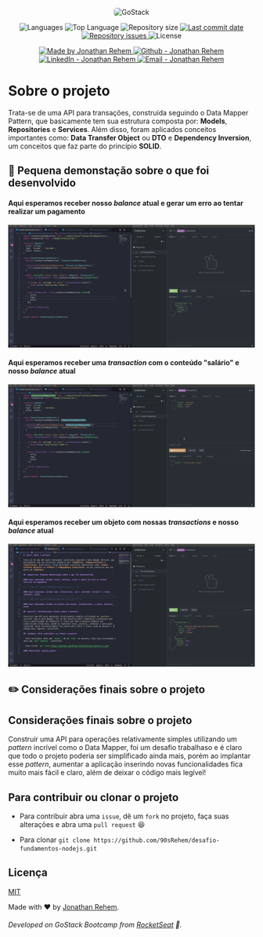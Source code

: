 <p align="center">
    <img alt="GoStack" src="https://storage.googleapis.com/golden-wind/bootcamp-gostack/header-desafios-new.png" style="border-radius:5px;"/>
</p>

<p align="center">
  <img alt="Languages" src="https://img.shields.io/github/languages/count/90sRehem/desafio-fundamentos-nodejs">
  <img alt="Top Language" src="https://img.shields.io/github/languages/top/90sRehem/desafio-fundamentos-nodejs">
  <img alt="Repository size" src="https://img.shields.io/github/repo-size/90sRehem/desafio-fundamentos-nodejs">
  <a href="https://github.com/90sRehem/desafio-fundamentos-nodejs/commits/master">
    <img alt="Last commit date" src="https://img.shields.io/github/last-commit/90sRehem/desafio-fundamentos-nodejs">
  </a>
   <a href="https://github.com/90sRehem/desafio-fundamentos-nodejs/issues">
    <img alt="Repository issues" src="https://img.shields.io/github/issues/90sRehem/desafio-fundamentos-nodejs">
  </a>
  <img alt="License" src="https://img.shields.io/github/license/90sRehem/desafio-fundamentos-nodejs">
</p>

<p align="center">

  <a href="https://www.linkedin.com/in/jonathan-rehem-7101171a5/" target="_blank">
    <img alt="Made by Jonathan Rehem" src="https://img.shields.io/badge/made%20by-Jonathan_Rehem-informational">
  </a>
  <a href="https://github.com/90sRehem" target="_blank" >
    <img alt="Github - Jonathan Rehem" src="https://img.shields.io/badge/Github--%23F8952D?style=social&logo=github">
  </a>
  <a href="https://www.linkedin.com/in/jonathan-rehem-7101171a5/" target="_blank" >
    <img alt="LinkedIn - Jonathan Rehem" src="https://img.shields.io/badge/Linkedin--%23F8952D?style=social&logo=linkedin">
  </a>
  <a href="mailto:jonathan.de.oliveira@live.com" target="_blank" >
    <img alt="Email - Jonathan Rehem" src="https://img.shields.io/badge/Email--%23F8952D?style=social&logo=gmail">
  </a>
</p>

# Sobre o projeto

Trata-se de uma API para transações, construída seguindo o Data Mapper Pattern, que basicamente tem sua estrutura composta por: **Models**, **Repositories** e **Services**. Além disso, foram aplicados conceitos importantes como: **Data Transfer Object** ou **DTO** e **Dependency Inversion**, um conceitos que faz parte do princípio **SOLID**.

## :paperclip: Pequena demonstação sobre o que foi desenvolvido

#### Aqui esperamos receber nosso _balance_ atual e gerar um erro ao tentar realizar um pagamento

<img src="assets/gif1-desafio5.gif"/>

#### Aqui esperamos receber uma _transaction_ com o conteúdo "salário" e nosso _balance_ atual

<img src="assets/gif2-desafio5.gif"/>

#### Aqui esperamos receber um objeto com nossas _transactions_ e nosso _balance_ atual

<img src="assets/gif3-desafio5.gif"/>

## :pencil2: Considerações finais sobre o projeto

## Considerações finais sobre o projeto

Construir uma API para operações relativamente simples utilizando um _pattern_ incrível como o Data Mapper, foi um desafio trabalhaso e é claro que todo o projeto poderia ser simplificado ainda mais, porém ao implantar esse _pattern_, aumentar a aplicação inserindo novas funcionalidades fica muito mais fácil e claro, além de deixar o código mais legível!

## Para contribuir ou clonar o projeto

- Para contribuir abra uma `issue`, dê um `fork` no projeto, faça suas alterações e abra uma `pull request` :satisfied:

- Para clonar `git clone https://github.com/90sRehem/desafio-fundamentos-nodejs.git`

## Licença
[MIT](./LICENSE)

Made with :heart: by <a href="https://www.linkedin.com/in/jonathan-rehem-7101171a5/" target="blank">Jonathan Rehem</a>.
###### Developed on GoStack Bootcamp from [RocketSeat](https://rocketseat.com.br) :rocket:.
